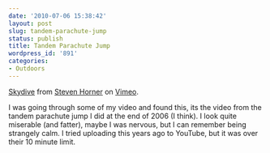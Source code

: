 ```yaml
---
date: '2010-07-06 15:38:42'
layout: post
slug: tandem-parachute-jump
status: publish
title: Tandem Parachute Jump
wordpress_id: '891'
categories:
- Outdoors
---
```


[Skydive](http://vimeo.com/13136491) from [Steven Horner](http://vimeo.com/user4209855) on [Vimeo](http://vimeo.com).

I was going through some of my video and found this, its the video from the tandem parachute jump I did at the end of 2006 (I think). I look quite miserable (and fatter), maybe I was nervous, but I can remember being strangely calm. I tried uploading this years ago to YouTube, but it was over their 10 minute limit.
